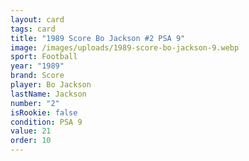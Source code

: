 ```yaml
---
layout: card
tags: card
title: "1989 Score Bo Jackson #2 PSA 9"
image: /images/uploads/1989-score-bo-jackson-9.webp
sport: Football
year: "1989"
brand: Score
player: Bo Jackson
lastName: Jackson
number: "2"
isRookie: false
condition: PSA 9
value: 21
order: 10
---
```

